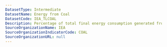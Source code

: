 ```yaml
---
DatasetType: Intermediate
DatasetName: Energy from Coal
DatasetCode: IEA_TLCOAL
Description: Percentage of total final energy consumption generated from Coal
SourceOrganizationName: IEA
SourceOrganizationIndicatorCode: COAL
SourceOrganizationURL: null
---
```


